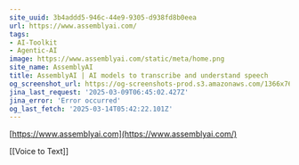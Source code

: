 ```yaml
---
site_uuid: 3b4addd5-946c-44e9-9305-d938fd8b0eea
url: https://www.assemblyai.com/
tags:
- AI-Toolkit
- Agentic-AI
image: https://www.assemblyai.com/static/meta/home.png
site_name: AssemblyAI
title: AssemblyAI | AI models to transcribe and understand speech
og_screenshot_url: https://og-screenshots-prod.s3.amazonaws.com/1366x768/80/false/ac303e13b2836f26b643b87ccac1b193851d34339cec90f47833dd7920090d0d.jpeg
jina_last_request: '2025-03-09T06:45:02.427Z'
jina_error: 'Error occurred'
og_last_fetch: '2025-03-14T05:42:22.101Z'
---
```


[https://www.assemblyai.com](https://www.assemblyai.com/)

[[Voice to Text]]

